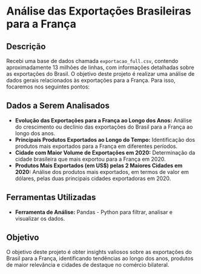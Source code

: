 # Análise das Exportações Brasileiras para a França

## Descrição
Recebi uma base de dados chamada `exportacao_full.csv`, contendo aproximadamente 13 milhões de linhas, com informações detalhadas sobre as exportações do Brasil. O objetivo deste projeto é realizar uma análise de dados gerais relacionados às exportações para a França. Para isso, focaremos nos seguintes pontos:

## Dados a Serem Analisados
- **Evolução das Exportações para a França ao Longo dos Anos:** Análise do crescimento ou declínio das exportações do Brasil para a França ao longo dos anos.
- **Principais Produtos Exportados ao Longo do Tempo:** Identificação dos produtos mais exportados para a França em diferentes períodos.
- **Cidade com Maior Volume de Exportações em 2020:** Determinação da cidade brasileira que mais exportou para a França em 2020.
- **Produtos Mais Exportados (em US$) pelas 2 Maiores Cidades em 2020:** Análise dos produtos mais exportados, em termos de valor em dólares, pelas duas principais cidades exportadoras em 2020.

## Ferramentas Utilizadas
- **Ferramenta de Análise:** Pandas - Python para filtrar, analisar e visualizar os dados.

## Objetivo
O objetivo deste projeto é obter insights valiosos sobre as exportações do Brasil para a França, identificando tendências ao longo dos anos, produtos de maior relevância e cidades de destaque no comércio bilateral.

